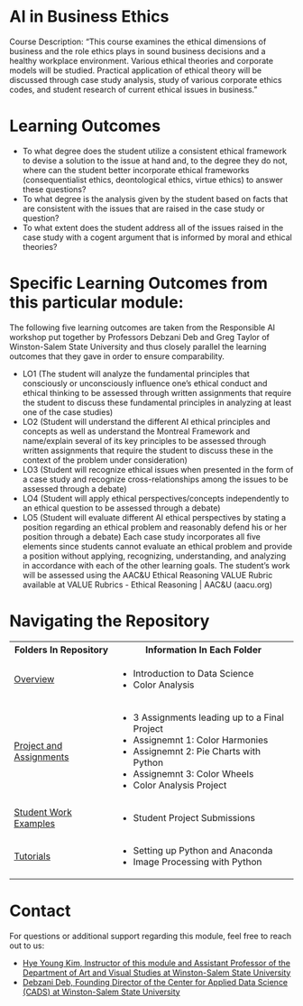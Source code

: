 # AI in Business Ethics
Course Description: “This course examines the ethical dimensions of business and the role ethics plays in sound business decisions and a healthy workplace environment. Various ethical theories and corporate models will be studied. Practical application of ethical theory will be discussed through case study analysis, study of various corporate ethics codes, and student research of current ethical issues in business.”

# Learning Outcomes
* To what degree does the student utilize a consistent ethical framework to devise a solution to the issue at hand and, to the degree they do not, where can the student better incorporate ethical frameworks (consequentialist ethics, deontological ethics, virtue ethics) to answer these questions?
* To what degree is the analysis given by the student based on facts that are consistent with the issues that are raised in the case study or question?
* To what extent does the student address all of the issues raised in the case study with a cogent argument that is informed by moral and ethical theories?

# Specific Learning Outcomes from this particular module:
The following five learning outcomes are taken from the Responsible AI workshop put together by Professors Debzani Deb and Greg Taylor of Winston-Salem State University and thus closely parallel the learning outcomes that they gave in order to ensure comparability.
* LO1 (The student will analyze the fundamental principles that consciously or unconsciously influence one’s ethical conduct and ethical thinking to be assessed through written assignments that require the student to discuss these fundamental principles in analyzing at least one of the case studies)
* LO2 (Student will understand the different AI ethical principles and concepts as well as understand the Montreal Framework and name/explain several of its key principles to be assessed through written assignments that require the student to discuss these in the context of the problem under consideration)
* LO3 (Student will recognize ethical issues when presented in the form of a case study and recognize cross-relationships among the issues to be assessed through a debate)
* LO4 (Student will apply ethical perspectives/concepts independently to an ethical question to be assessed through a debate)
* LO5 (Student will evaluate different AI ethical perspectives by stating a position regarding an ethical problem and reasonably defend his or her position through a debate)
Each case study incorporates all five elements since students cannot evaluate an ethical problem and provide a position without applying, recognizing, understanding, and analyzing in accordance with each of the other learning goals.  The student’s work will be assessed using the AAC&U Ethical Reasoning VALUE Rubric available at VALUE Rubrics - Ethical Reasoning | AAC&U (aacu.org)


# Navigating the Repository
<table>
  <tbody>
    <tr>
      <th>Folders In Repository</th>
      <th>Information In Each Folder</th>
    </tr>
    <tr>
      <td><a href="https://github.com/CADS-WSSU/2022-2023-Faculty-Adopter-Modules/tree/main/ART-4320-Photography%20II-Data-Science-Module/Lectures">Overview</a></td>
      <td>
        <ul>
          <li>Introduction to Data Science</li>
          <li>Color Analysis</li>
        </ul>
      </td>
    </tr>
    <tr>
      <td><a href="https://github.com/CADS-WSSU/2022-2023-Faculty-Adopter-Modules/tree/main/ART-4320-Photography%20II-Data-Science-Module/Project%20and%20Assignments">Project and Assignments</a></td>
      <td>
        <ul>
          <li>3 Assignments leading up to a Final Project</li>
          <li>Assignemnt 1: Color Harmonies</li>
          <li>Assignemnt 2: Pie Charts with Python</li>
          <li>Assignemnt 3: Color Wheels</li>
          <li>Color Analysis Project</li>
        </ul>
      </td>
    </tr>
    <tr>
      <td><a href="https://github.com/CADS-WSSU/2022-2023-Faculty-Adopter-Modules/tree/main/ART-4320-Photography%20II-Data-Science-Module/Student%20Work%20Examples">Student Work Examples</a></td>
      <td>
        <ul>
          <li>Student Project Submissions</li>
        </ul>
      </td>
    </tr>
     <tr>
      <td><a href="https://github.com/CADS-WSSU/2022-2023-Faculty-Adopter-Modules/tree/main/ART-4320-Photography%20II-Data-Science-Module/Tutorials">Tutorials</a></td>
      <td>
        <ul>
          <li>Setting up Python and Anaconda</li>
          <li>Image Processing with Python</li>
        </ul>
      </td>
    </tr>
  </tbody>
</table>

# Contact
For questions or additional support regarding this module, feel free to reach out to us:
* [Hye Young Kim, Instructor of this module and Assistant Professor of the Department of Art and Visual Studies at Winston-Salem State University](mailto:kimhy@wssu.edu)
* [Debzani Deb, Founding Director of the Center for Applied Data Science (CADS) at Winston-Salem State University](mailto:debd@wssu.edu)
